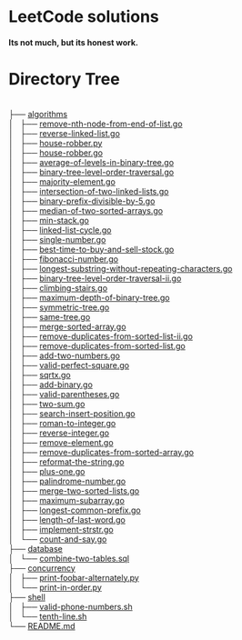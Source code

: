 # LeetCode solutions
<!-- tree --dirsfirst -I 'go\.go|py.py|sql.sql' -trH '' | sed 7,27d | sed 69,79d >> README.md -->
<h4>Its not much, but its honest work.</h4>
<!DOCTYPE html>
<html>
<head>
 <meta http-equiv="Content-Type" content="text/html; charset=UTF-8">
 <meta name="Author" content="Made by 'tree'">
 <meta name="GENERATOR" content="$Version: $ tree v1.7.0 (c) 1996 - 2014 by Steve Baker, Thomas Moore, Francesc Rocher, Florian Sesser, Kyosuke Tokoro $">
</head>
<body>
	<h1>Directory Tree</h1><p>
	<a href=""></a><br>
	├── <a href="/algorithms/">algorithms</a><br>
	│   ├── <a href="/algorithms/remove-nth-node-from-end-of-list.go">remove-nth-node-from-end-of-list.go</a><br>
	│   ├── <a href="/algorithms/reverse-linked-list.go">reverse-linked-list.go</a><br>
	│   ├── <a href="/algorithms/house-robber.py">house-robber.py</a><br>
	│   ├── <a href="/algorithms/house-robber.go">house-robber.go</a><br>
	│   ├── <a href="/algorithms/average-of-levels-in-binary-tree.go">average-of-levels-in-binary-tree.go</a><br>
	│   ├── <a href="/algorithms/binary-tree-level-order-traversal.go">binary-tree-level-order-traversal.go</a><br>
	│   ├── <a href="/algorithms/majority-element.go">majority-element.go</a><br>
	│   ├── <a href="/algorithms/intersection-of-two-linked-lists.go">intersection-of-two-linked-lists.go</a><br>
	│   ├── <a href="/algorithms/binary-prefix-divisible-by-5.go">binary-prefix-divisible-by-5.go</a><br>
	│   ├── <a href="/algorithms/median-of-two-sorted-arrays.go">median-of-two-sorted-arrays.go</a><br>
	│   ├── <a href="/algorithms/min-stack.go">min-stack.go</a><br>
	│   ├── <a href="/algorithms/linked-list-cycle.go">linked-list-cycle.go</a><br>
	│   ├── <a href="/algorithms/single-number.go">single-number.go</a><br>
	│   ├── <a href="/algorithms/best-time-to-buy-and-sell-stock.go">best-time-to-buy-and-sell-stock.go</a><br>
	│   ├── <a href="/algorithms/fibonacci-number.go">fibonacci-number.go</a><br>
	│   ├── <a href="/algorithms/longest-substring-without-repeating-characters.go">longest-substring-without-repeating-characters.go</a><br>
	│   ├── <a href="/algorithms/binary-tree-level-order-traversal-ii.go">binary-tree-level-order-traversal-ii.go</a><br>
	│   ├── <a href="/algorithms/climbing-stairs.go">climbing-stairs.go</a><br>
	│   ├── <a href="/algorithms/maximum-depth-of-binary-tree.go">maximum-depth-of-binary-tree.go</a><br>
	│   ├── <a href="/algorithms/symmetric-tree.go">symmetric-tree.go</a><br>
	│   ├── <a href="/algorithms/same-tree.go">same-tree.go</a><br>
	│   ├── <a href="/algorithms/merge-sorted-array.go">merge-sorted-array.go</a><br>
	│   ├── <a href="/algorithms/remove-duplicates-from-sorted-list-ii.go">remove-duplicates-from-sorted-list-ii.go</a><br>
	│   ├── <a href="/algorithms/remove-duplicates-from-sorted-list.go">remove-duplicates-from-sorted-list.go</a><br>
	│   ├── <a href="/algorithms/add-two-numbers.go">add-two-numbers.go</a><br>
	│   ├── <a href="/algorithms/valid-perfect-square.go">valid-perfect-square.go</a><br>
	│   ├── <a href="/algorithms/sqrtx.go">sqrtx.go</a><br>
	│   ├── <a href="/algorithms/add-binary.go">add-binary.go</a><br>
	│   ├── <a href="/algorithms/valid-parentheses.go">valid-parentheses.go</a><br>
	│   ├── <a href="/algorithms/two-sum.go">two-sum.go</a><br>
	│   ├── <a href="/algorithms/search-insert-position.go">search-insert-position.go</a><br>
	│   ├── <a href="/algorithms/roman-to-integer.go">roman-to-integer.go</a><br>
	│   ├── <a href="/algorithms/reverse-integer.go">reverse-integer.go</a><br>
	│   ├── <a href="/algorithms/remove-element.go">remove-element.go</a><br>
	│   ├── <a href="/algorithms/remove-duplicates-from-sorted-array.go">remove-duplicates-from-sorted-array.go</a><br>
	│   ├── <a href="/algorithms/reformat-the-string.go">reformat-the-string.go</a><br>
	│   ├── <a href="/algorithms/plus-one.go">plus-one.go</a><br>
	│   ├── <a href="/algorithms/palindrome-number.go">palindrome-number.go</a><br>
	│   ├── <a href="/algorithms/merge-two-sorted-lists.go">merge-two-sorted-lists.go</a><br>
	│   ├── <a href="/algorithms/maximum-subarray.go">maximum-subarray.go</a><br>
	│   ├── <a href="/algorithms/longest-common-prefix.go">longest-common-prefix.go</a><br>
	│   ├── <a href="/algorithms/length-of-last-word.go">length-of-last-word.go</a><br>
	│   ├── <a href="/algorithms/implement-strstr.go">implement-strstr.go</a><br>
	│   └── <a href="/algorithms/count-and-say.go">count-and-say.go</a><br>
	├── <a href="/database/">database</a><br>
	│   └── <a href="/database/combine-two-tables.sql">combine-two-tables.sql</a><br>
	├── <a href="/concurrency/">concurrency</a><br>
	│   ├── <a href="/concurrency/print-foobar-alternately.py">print-foobar-alternately.py</a><br>
	│   └── <a href="/concurrency/print-in-order.py">print-in-order.py</a><br>
	├── <a href="/shell/">shell</a><br>
	│   ├── <a href="/shell/valid-phone-numbers.sh">valid-phone-numbers.sh</a><br>
	│   └── <a href="/shell/tenth-line.sh">tenth-line.sh</a><br>
	└── <a href="/README.md">README.md</a><br>
	<br><br>
	</p>
	<p>

</html>
